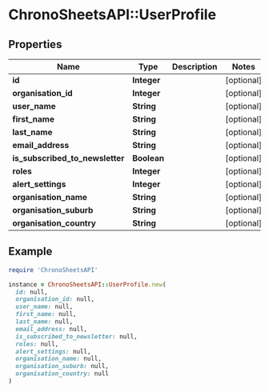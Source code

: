 # ChronoSheetsAPI::UserProfile

## Properties

| Name | Type | Description | Notes |
| ---- | ---- | ----------- | ----- |
| **id** | **Integer** |  | [optional] |
| **organisation_id** | **Integer** |  | [optional] |
| **user_name** | **String** |  | [optional] |
| **first_name** | **String** |  | [optional] |
| **last_name** | **String** |  | [optional] |
| **email_address** | **String** |  | [optional] |
| **is_subscribed_to_newsletter** | **Boolean** |  | [optional] |
| **roles** | **Integer** |  | [optional] |
| **alert_settings** | **Integer** |  | [optional] |
| **organisation_name** | **String** |  | [optional] |
| **organisation_suburb** | **String** |  | [optional] |
| **organisation_country** | **String** |  | [optional] |

## Example

```ruby
require 'ChronoSheetsAPI'

instance = ChronoSheetsAPI::UserProfile.new(
  id: null,
  organisation_id: null,
  user_name: null,
  first_name: null,
  last_name: null,
  email_address: null,
  is_subscribed_to_newsletter: null,
  roles: null,
  alert_settings: null,
  organisation_name: null,
  organisation_suburb: null,
  organisation_country: null
)
```

